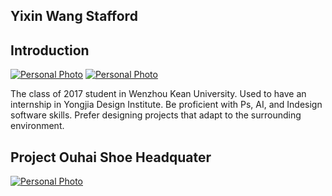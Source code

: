 ## Yixin Wang Stafford
## Introduction

[![Personal Photo](https://github.com/steenblikrs/2021-Spring-Studio/blob/gh-pages/students/Stafford/1.png?raw=true )]()
[![Personal Photo](https://github.com/steenblikrs/2021-Spring-Studio/blob/gh-pages/students/Stafford/%E5%BE%AE%E4%BF%A1%E5%9B%BE%E7%89%87_20210304124404.jpg?raw=true" "50")]()


The class of 2017 student in Wenzhou Kean University. Used  to have an internship in Yongjia Design Institute. Be proficient with Ps, AI, and Indesign software skills. Prefer designing projects that adapt to the surrounding environment. 



## Project Ouhai Shoe Headquater
[![Personal Photo](https://github.com/steenblikrs/2021-Spring-Studio/blob/gh-pages/students/Stafford/2.png?raw=true "2003")]()
